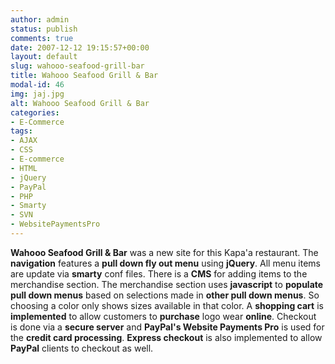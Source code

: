 ```yaml
---
author: admin
status: publish
comments: true
date: 2007-12-12 19:15:57+00:00
layout: default
slug: wahooo-seafood-grill-bar
title: Wahooo Seafood Grill & Bar
modal-id: 46
img: jaj.jpg
alt: Wahooo Seafood Grill & Bar
categories:
- E-Commerce
tags:
- AJAX
- CSS
- E-commerce
- HTML
- jQuery
- PayPal
- PHP
- Smarty
- SVN
- WebsitePaymentsPro
---
```

**Wahooo Seafood Grill & Bar** was a new site for this Kapa'a restaurant. The **navigation** features a **pull down fly out menu** using **jQuery**. All menu items are update via **smarty** conf files. There is a **CMS** for adding items to the merchandise section. The merchandise section uses **javascript** to **populate pull down menus** based on selections made in **other pull down menus**. So choosing a color only shows sizes available in that color. A **shopping cart** is **implemented** to allow customers to **purchase** logo wear **online**. Checkout is done via a **secure server** and **PayPal's Website Payments Pro** is used for the **credit card processing**. **Express checkout** is also implemented to allow **PayPal** clients to checkout as well.
